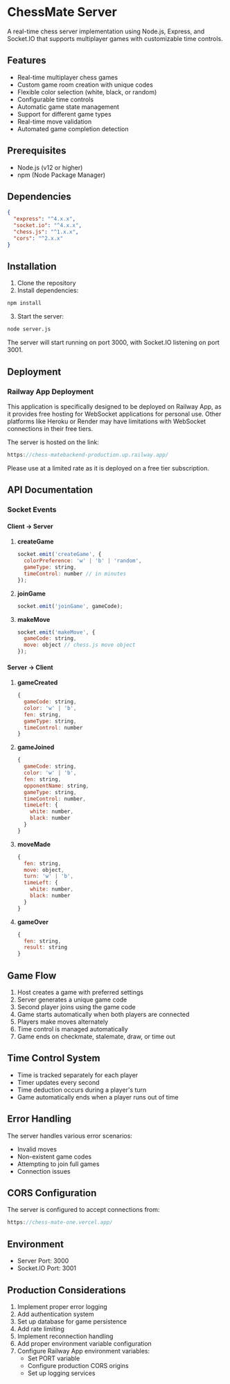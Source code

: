 # ChessMate Server

A real-time chess server implementation using Node.js, Express, and Socket.IO that supports multiplayer games with customizable time controls.

## Features

- Real-time multiplayer chess games
- Custom game room creation with unique codes
- Flexible color selection (white, black, or random)
- Configurable time controls
- Automatic game state management
- Support for different game types
- Real-time move validation
- Automated game completion detection

## Prerequisites

- Node.js (v12 or higher)
- npm (Node Package Manager)

## Dependencies

```json
{
  "express": "^4.x.x",
  "socket.io": "^4.x.x",
  "chess.js": "^1.x.x",
  "cors": "^2.x.x"
}
```

## Installation

1. Clone the repository
2. Install dependencies:
```bash
npm install
```
3. Start the server:
```bash
node server.js
```

The server will start running on port 3000, with Socket.IO listening on port 3001.

## Deployment

### Railway App Deployment

This application is specifically designed to be deployed on Railway App, as it provides free hosting for WebSocket applications for personal use. Other platforms like Heroku or Render may have limitations with WebSocket connections in their free tiers.

The server is hosted on the link:
```javascript
https://chess-matebackend-production.up.railway.app/
```
Please use at a limited rate as it is deployed on a free tier subscription.

## API Documentation

### Socket Events

#### Client -> Server

1. **createGame**
   ```javascript
   socket.emit('createGame', {
     colorPreference: 'w' | 'b' | 'random',
     gameType: string,
     timeControl: number // in minutes
   });
   ```

2. **joinGame**
   ```javascript
   socket.emit('joinGame', gameCode);
   ```

3. **makeMove**
   ```javascript
   socket.emit('makeMove', {
     gameCode: string,
     move: object // chess.js move object
   });
   ```

#### Server -> Client

1. **gameCreated**
   ```javascript
   {
     gameCode: string,
     color: 'w' | 'b',
     fen: string,
     gameType: string,
     timeControl: number
   }
   ```

2. **gameJoined**
   ```javascript
   {
     gameCode: string,
     color: 'w' | 'b',
     fen: string,
     opponentName: string,
     gameType: string,
     timeControl: number,
     timeLeft: {
       white: number,
       black: number
     }
   }
   ```

3. **moveMade**
   ```javascript
   {
     fen: string,
     move: object,
     turn: 'w' | 'b',
     timeLeft: {
       white: number,
       black: number
     }
   }
   ```

4. **gameOver**
   ```javascript
   {
     fen: string,
     result: string
   }
   ```

## Game Flow

1. Host creates a game with preferred settings
2. Server generates a unique game code
3. Second player joins using the game code
4. Game starts automatically when both players are connected
5. Players make moves alternately
6. Time control is managed automatically
7. Game ends on checkmate, stalemate, draw, or time out

## Time Control System

- Time is tracked separately for each player
- Timer updates every second
- Time deduction occurs during a player's turn
- Game automatically ends when a player runs out of time

## Error Handling

The server handles various error scenarios:
- Invalid moves
- Non-existent game codes
- Attempting to join full games
- Connection issues

## CORS Configuration

The server is configured to accept connections from:
```javascript
https://chess-mate-one.vercel.app/
```

## Environment

- Server Port: 3000
- Socket.IO Port: 3001

## Production Considerations

1. Implement proper error logging
2. Add authentication system
3. Set up database for game persistence
4. Add rate limiting
5. Implement reconnection handling
6. Add proper environment variable configuration
7. Configure Railway App environment variables:
   - Set PORT variable
   - Configure production CORS origins
   - Set up logging services
